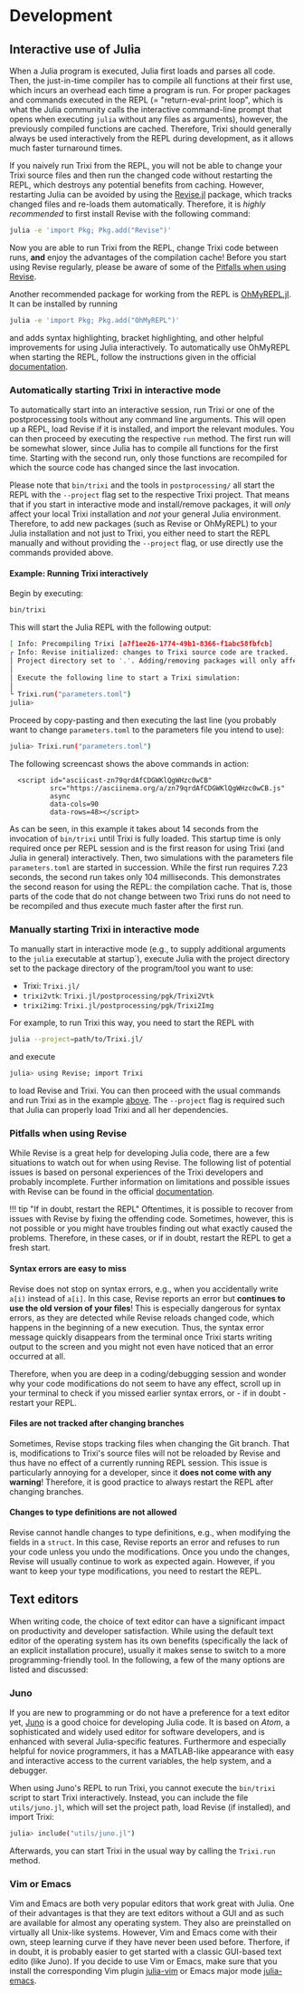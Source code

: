 # Development

## Interactive use of Julia
When a Julia program is executed, Julia first loads and parses all code. Then,
the just-in-time compiler has to compile all functions at their first use, which
incurs an overhead each time a program is run. For proper packages and commands
executed in the REPL (= "return-eval-print loop", which is what the Julia
community calls the interactive command-line prompt that opens when executing
`julia` without any files as arguments), however, the previously compiled functions are
cached. Therefore, Trixi should generally always be used interactively from the
REPL during development, as it allows much faster turnaround times.

If you naively run Trixi from the REPL, you will not be able to change your
Trixi source files and then run the changed code without restarting the REPL,
which destroys any potential benefits from caching.  However, restarting
Julia can be avoided by using the [Revise.jl](https://github.com/timholy/Revise.jl)
package, which tracks changed files and re-loads them automatically. Therefore,
it is *highly recommended* to first install Revise with the following command:
```bash
julia -e 'import Pkg; Pkg.add("Revise")'
```
Now you are able to run Trixi from the REPL, change Trixi code between runs,
**and** enjoy the advantages of the compilation cache! Before you start using
Revise regularly, please be aware of some of the [Pitfalls when using Revise](@ref).

Another recommended package for working from the REPL is
[OhMyREPL.jl](https://github.com/KristofferC/OhMyREPL.jl). It can be installed
by running
```bash
julia -e 'import Pkg; Pkg.add("OhMyREPL")'
```
and adds syntax highlighting, bracket highlighting, and other helpful
improvements for using Julia interactively. To automatically use OhMyREPL when
starting the REPL, follow the instructions given in the official
[documentation](https://kristofferc.github.io/OhMyREPL.jl/latest/).


### Automatically starting Trixi in interactive mode
To automatically start into an interactive session, run Trixi or one of the
postprocessing tools without any command line arguments. This will
open up a REPL, load Revise if it is installed, and import the relevant modules.
You can then proceed by executing the respective `run` method. The first
run will be somewhat slower, since Julia has to compile all functions for the
first time. Starting with the second run, only those functions are recompiled
for which the source code has changed since the last invocation.

Please note that `bin/trixi` and the tools in `postprocessing/` all
start the REPL with the `--project` flag set to the respective Trixi project.
That means that if you start in interactive mode and install/remove packages, it
will *only* affect your local Trixi installation and *not* your general Julia
environment. Therefore, to add new packages (such as Revise or OhMyREPL) to your
Julia installation and not just to Trixi, you either need to start the REPL manually
and without providing the `--project` flag, or use directly use the commands
provided above.

#### Example: Running Trixi interactively
Begin by executing:
```bash
bin/trixi
```
This will start the Julia REPL with the following output:
```bash
[ Info: Precompiling Trixi [a7f1ee26-1774-49b1-8366-f1abc58fbfcb]
┌ Info: Revise initialized: changes to Trixi source code are tracked.
│ Project directory set to '.'. Adding/removing packages will only affect this project.
│
│ Execute the following line to start a Trixi simulation:
│
└ Trixi.run("parameters.toml")
julia>
```
Proceed by copy-pasting and then executing the last line (you probably want to
change `parameters.toml` to the parameters file you intend to use):
```bash
julia> Trixi.run("parameters.toml")
```

The following screencast shows the above commands in action:
```@raw html
  <script id="asciicast-zn79qrdAfCDGWKlQgWHzc0wCB"
          src="https://asciinema.org/a/zn79qrdAfCDGWKlQgWHzc0wCB.js"
          async
          data-cols=90
          data-rows=48></script>
```
As can be seen, in this example it takes about 14 seconds from the invocation of
`bin/trixi` until Trixi is fully loaded. This startup time is only required
once per REPL session and is the first reason for using Trixi (and Julia in
general) interactively. Then, two simulations with the parameters file
`parameters.toml` are started in succession. While the first run requires 7.23
seconds, the second run takes only 104 milliseconds. This demonstrates the
second reason for using the REPL: the compilation cache. That is, those parts of
the code that do not change between two Trixi runs do not need to be recompiled
and thus execute much faster after the first run.


### Manually starting Trixi in interactive mode
To manually start in interactive mode (e.g., to supply additional arguments to
the `julia` executable at startup`), execute Julia with the project directory
set to the package directory of the program/tool you want to use:
  * Trixi: `Trixi.jl/`
  * `trixi2vtk`: `Trixi.jl/postprocessing/pgk/Trixi2Vtk`
  * `trixi2img`: `Trixi.jl/postprocessing/pgk/Trixi2Img`

For example, to run Trixi this way, you need to start the REPL with
```bash
julia --project=path/to/Trixi.jl/
```
and execute
```bash
julia> using Revise; import Trixi
```
to load Revise and Trixi. You can then proceed with the usual commands and run Trixi as in
the example [above](#Example:-Running-Trixi-interactively-1). The `--project` flag
is required such that Julia can properly load Trixi and all her dependencies.


### Pitfalls when using Revise
While Revise is a great help for developing Julia code, there are a few
situations to watch out for when using Revise. The following list of potential
issues is based on personal experiences of the Trixi developers and probably
incomplete.  Further information on limitations and possible issues with Revise
can be found in the official [documentation](https://timholy.github.io/Revise.jl/stable/).

!!! tip "If in doubt, restart the REPL"
    Oftentimes, it is possible to recover from issues with Revise by fixing the
    offending code. Sometimes, however, this is not possible or you might have
    troubles finding out what exactly caused the problems. Therefore, in these
    cases, or if in doubt, restart the REPL to get a fresh start.

#### Syntax errors are easy to miss
Revise does not stop on syntax errors, e.g., when you accidentally write
`a[i)` instead of `a[i]`.  In this case, Revise reports an error but **continues
to use the old version of your files**! This is especially dangerous for syntax
errors, as they are detected while Revise reloads changed code, which happens in
the beginning of a new execution. Thus, the syntax error message quickly
disappears from the terminal once Trixi starts writing output to the screen and
you might not even have noticed that an error occurred at all.

Therefore, when you are deep in a coding/debugging session and wonder why your
code modifications do not seem to have any effect, scroll up in your terminal to
check if you missed earlier syntax errors, or - if in doubt - restart your REPL.

#### Files are not tracked after changing branches
Sometimes, Revise stops tracking files when changing the Git branch. That is,
modifications to Trixi's source files will not be reloaded by Revise and thus
have no effect of a currently running REPL session. This issue is
particularly annoying for a developer, since it **does not come with any
warning**!  Therefore, it is good practice to always restart the REPL after
changing branches.

#### Changes to type definitions are not allowed
Revise cannot handle changes to type definitions, e.g., when modifying the
fields in a `struct`. In this case, Revise reports an error and refuses to run
your code unless you undo the modifications. Once you undo the changes, Revise
will usually continue to work as expected again. However, if you want to keep
your type modifications, you need to restart the REPL.


## Text editors
When writing code, the choice of text editor can have a significant impact on
productivity and developer satisfaction. While using the default text editor
of the operating system has its own benefits (specifically the lack of an explicit
installation procure), usually it makes sense to switch to a more
programming-friendly tool. In the following, a few of the many options are
listed and discussed:

### Juno
If you are new to programming or do not have a preference for a text editor
yet, [Juno](https://junolab.org) is a good choice for developing Julia code.
It is based on *Atom*, a sophisticated and widely used editor for software
developers, and is enhanced with several Julia-specific features. Furthermore
and especially helpful for novice programmers, it has a MATLAB-like
appearance with easy and interactive access to the current variables, the
help system, and a debugger.

When using Juno's REPL to run Trixi, you cannot execute the `bin/trixi` script
to start Trixi interactively. Instead, you can include the file `utils/juno.jl`,
which will set the project path, load Revise (if installed), and import Trixi:
```bash
julia> include("utils/juno.jl")
```
Afterwards, you can start Trixi in the usual way by calling the `Trixi.run` method.

### Vim or Emacs
Vim and Emacs are both very popular editors that work great with Julia. One
of their advantages is that they are text editors without a GUI and as such
are available for almost any operating system. They also are preinstalled on
virtually all Unix-like systems.  However, Vim and Emacs come with their own,
steep learning curve if they have never been used before. Therfore, if in doubt, it
is probably easier to get started with a classic GUI-based text edito (like
Juno). If you decide to use Vim or Emacs, make sure that you install the
corresponding Vim plugin
[julia-vim](https://github.com/JuliaEditorSupport/julia-vim) or Emacs major
mode [julia-emacs](https://github.com/JuliaEditorSupport/julia-emacs).

